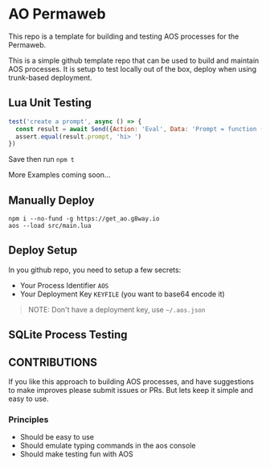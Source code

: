 # AO Permaweb

This repo is a template for building and testing AOS processes for the Permaweb.

This is a simple github template repo that can be used to build and maintain AOS processes. 
It is setup to test locally out of the box, deploy when using trunk-based deployment.



## Lua Unit Testing



```js
test('create a prompt', async () => {
  const result = await Send({Action: 'Eval', Data: 'Prompt = function () return "hi> " end' })
  assert.equal(result.prompt, 'hi> ')
})
```

Save then run `npm t`

More Examples coming soon...

## Manually Deploy

```
npm i --no-fund -g https://get_ao.g8way.io
aos --load src/main.lua
```

## Deploy Setup

In you github repo, you need to setup a few secrets:

* Your Process Identifier `AOS`
* Your Deployment Key `KEYFILE` (you want to base64 encode it)

> NOTE: Don't have a deployment key, use `~/.aos.json`

## SQLite Process Testing



## CONTRIBUTIONS

If you like this approach to building AOS processes, and have suggestions to make improves please
submit issues or PRs. But lets keep it simple and easy to use.

### Principles

* Should be easy to use
* Should emulate typing commands in the aos console
* Should make testing fun with AOS
